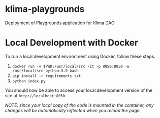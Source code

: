 # klima-playgrounds
Deployment of Playgrounds application for Klima DAO

# Local Development with Docker

To run a local development environment using Docker, follow these steps.

1. `docker run -v $PWD:/usr/local/src -it -p 8050:8050 -w /usr/local/src python:3.9 bash`
2. `pip install -r requirements.txt`
3. `python index.py`

You should now be able to access your local development version of the site at
`http://localhost:8050`

_NOTE: since your local copy of the code is mounted in the container,_
_any changes will be automatically reflected when you reload the page._
